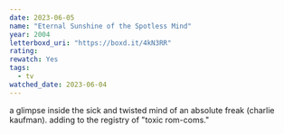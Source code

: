 ```yaml
---
date: 2023-06-05
name: "Eternal Sunshine of the Spotless Mind"
year: 2004
letterboxd_uri: "https://boxd.it/4kN3RR"
rating: 
rewatch: Yes
tags:
  - tv
watched_date: 2023-06-04
---
```


a glimpse inside the sick and twisted mind of an absolute freak (charlie kaufman). adding to the registry of "toxic rom-coms."
